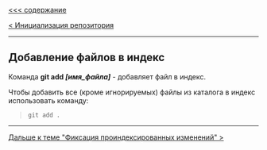[<<< cодержание](../readme.md)

[< Инициализация репозитория](./init.md)

---

## Добавление файлов в индекс

Команда **git add *[имя_файла]*** - добавляет файл в индекс.

Чтобы добавить все (кроме игнорируемых) файлы из каталога в индекс использовать команду:
> ```bash=
> git add .
> ```

---

[Дальше к теме "Фиксация проиндексированных изменений" >](./commit.md)
